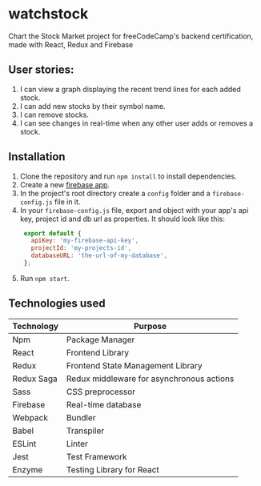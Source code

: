 # watchstock
Chart the Stock Market project for freeCodeCamp's backend certification, made with React, Redux and Firebase

## User stories: 
  1. I can view a graph displaying the recent trend lines for each added stock.
  2. I can add new stocks by their symbol name.
  3. I can remove stocks.
  4. I can see changes in real-time when any other user adds or removes a stock.

## Installation
  1. Clone the repository and run `npm install` to install dependencies.
  2. Create a new [firebase app](https://firebase.google.com/).
  3. In the project's root directory create a `config` folder and a `firebase-config.js` file in it.
  4. In your `firebase-config.js` file, export and object with your app's api key, project id and db url
     as properties. It should look like this:
     ```javascript
      export default {
        apiKey: 'my-firebase-api-key',
        projectId: 'my-projects-id',
        databaseURL: 'the-url-of-my-database',
      };
     ```
  5. Run `npm start`.

## Technologies used

Technology | Purpose 
--- | --- 
Npm | Package Manager
React | Frontend Library
Redux | Frontend State Management Library
Redux Saga | Redux middleware for asynchronous actions
Sass | CSS preprocessor
Firebase | Real-time database
Webpack | Bundler
Babel | Transpiler
ESLint | Linter
Jest | Test Framework
Enzyme | Testing Library for React

